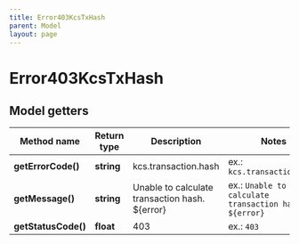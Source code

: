 ```yaml
---
title: Error403KcsTxHash
parent: Model
layout: page
---
```


# Error403KcsTxHash

## Model getters

Method name | Return type | Description | Notes
------------ | ------------- | ------------- | -------------
**getErrorCode()** | **string** | kcs.transaction.hash | ex.: `kcs.transaction.hash`
**getMessage()** | **string** | Unable to calculate transaction hash. ${error} | ex.: `Unable to calculate transaction hash. ${error}`
**getStatusCode()** | **float** | 403 | ex.: `403`

